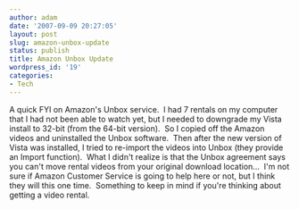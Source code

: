 ```yaml
---
author: adam
date: '2007-09-09 20:27:05'
layout: post
slug: amazon-unbox-update
status: publish
title: Amazon Unbox Update
wordpress_id: '19'
categories:
- Tech
---
```


A quick FYI on Amazon's Unbox service.  I had 7 rentals on my computer that I
had not been able to watch yet, but I needed to downgrade my Vista install to
32-bit (from the 64-bit version).  So I copied off the Amazon videos and
uninstalled the Unbox software.  Then after the new version of Vista was
installed, I tried to re-import the videos into Unbox (they provide an Import
function).  What I didn't realize is that the Unbox agreement says you can't
move rental videos from your original download location...  I'm not sure if
Amazon Customer Service is going to help here or not, but I think they will
this one time.  Something to keep in mind if you're thinking about getting a
video rental.

